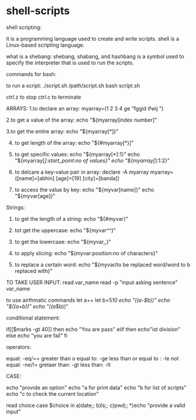 # shell-scripts

shell scripting:



it is a programming language used to create and write scripts. 
shell is a Linux-based scripting language. 

what is a shebang:
shebang, shabang, and hashbang is a symbol used to specify the interpreter that is used to run the scripts. 

commands for bash:

to run a script:
./script.sh
/path/script.sh
bash script.sh

ctrl.z to stop
ctrl.c to terminate


ARRAYS:
1.to declare an array:
	myarray=(1 2 3 4 ge  "fggid ifwij ")

2.to get a value of the array:
	echo "${myarray[index number]"

3.to get the entire array:
	echo "${myarray[*]}"

4. to get length of the array:
	echo "${#myarray[*}]"	

5. to get specific values:
	echo "${myarray[*]:1}"
	echo "${myarray[*]:start_point:no of values}"
	echo "${myarray[*]:1:2}"
	
6. to delcare a key-value pair in array:
	declare -A myarray
	myarray=([name]=[abhin] [age]=[19] [city]=[banda])

7. to access the value by key:
	echo "${myvar[name]}"
	echo "${myvar[age]}"
	
Strings:

1. to get the length of a string:
	echo "${#myvar}"
2. tot get the uppercase:
	echo "${myvar^^}"
3. to get the lowercase:
	echo "${myvar,,}"

4. to apply slicing:
	echo "${myvar:position:no of characters}"
5. to replace a certain word:
	echo "${myvar/to be replaced word/word to b replaced with}"



TO TAKE USER INPUT:
	read var_name
	read -p "input asking sentence" var_name


to use airthmatic commands
	let a++
	let b=5*10
	echo "$(($a-$b))"
	echo "$(($a+$b))"
	echo "$(($a*$b))"
	


conditional statement:

if[[$marks -gt 40]]
then 
	echo "You are pass"
elif 
then
	echo"ist division"
else
	echo "you are fail"
fi

operators:

equal: -eq/==
greater than o equal to: -ge
less than or equal to : -le
not equal: -ne/!=
gretaer than: -gt
less than: -lt



CASE:

echo "provide an option"
echo "a for print data"
echo "b for list of scripts"
echo "c to check the current location"

read choice
case $choice in
	a)date;;
	b)ls;;
	c)pwd;;
	*)echo "provide a valid input"




